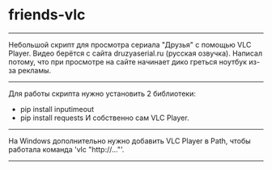 # friends-vlc

-------------------------------------------------------------------

Небольшой скрипт для просмотра сериала "Друзья" с помощью VLC Player. Видео берётся с сайта druzyaserial.ru (русская озвучка).
Написал потому, что при просмотре на сайте начинает дико греться ноутбук из-за рекламы.

-------------------------------------------------------------------

Для работы скрипта нужно установить 2 библиотеки:
- pip install inputimeout
- pip install requests
И собственно сам VLC Player.

-------------------------------------------------------------------

На Windows дополнительно нужно добавить VLC Player в Path, чтобы работала команда 'vlc "http://..."'.

-------------------------------------------------------------------
